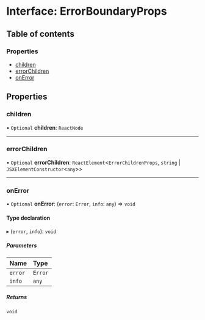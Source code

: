 # Interface: ErrorBoundaryProps

## Table of contents

### Properties

- [children](ErrorBoundaryProps.md#children)
- [errorChildren](ErrorBoundaryProps.md#errorchildren)
- [onError](ErrorBoundaryProps.md#onerror)

## Properties

### children

• `Optional` **children**: `ReactNode`

___

### errorChildren

• `Optional` **errorChildren**: `ReactElement`<`ErrorChildrenProps`, `string` \| `JSXElementConstructor`<`any`\>\>

___

### onError

• `Optional` **onError**: (`error`: `Error`, `info`: `any`) => `void`

#### Type declaration

▸ (`error`, `info`): `void`

##### Parameters

| Name | Type |
| :------ | :------ |
| `error` | `Error` |
| `info` | `any` |

##### Returns

`void`
